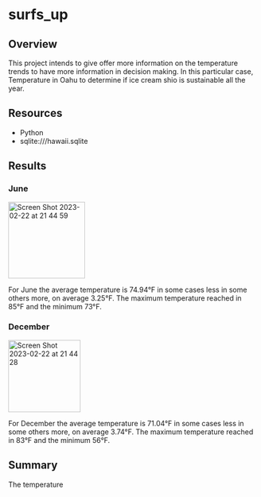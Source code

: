 # surfs_up

## Overview

This project intends to give offer more information on the temperature trends to have more information in decision making. In this particular case, Temperature in Oahu to determine if ice cream shio is sustainable all the year.

## Resources
- Python
- sqlite:///hawaii.sqlite

## Results

### June

<img width="154" alt="Screen Shot 2023-02-22 at 21 44 59" src="https://user-images.githubusercontent.com/114015620/220816970-ac042466-592d-4ea2-a90e-344065841a02.png">

For June the average temperature is 74.94°F in some cases less in some others more, on average 3.25°F. The maximum temperature reached in 85°F and the minimum 73°F. 



### December

<img width="145" alt="Screen Shot 2023-02-22 at 21 44 28" src="https://user-images.githubusercontent.com/114015620/220816924-bf713f8f-4aa7-4c01-869c-0383e3b78e2b.png">

For December the average temperature is 71.04°F in some cases less in some others more, on average 3.74°F. The maximum temperature reached in 83°F and the minimum 56°F.


## Summary
The temperature 
